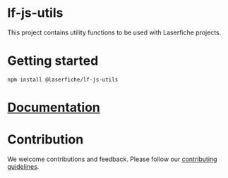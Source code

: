 # lf-js-utils
This project contains utility functions to be used with Laserfiche projects.

# Getting started
```
npm install @laserfiche/lf-js-utils
```

# [Documentation](https://unpkg.com/@laserfiche/lf-js-utils@2.0.2/dist/doc/index.html)
  
 # Contribution
We welcome contributions and feedback. Please follow our [contributing guidelines](https://github.com/Laserfiche/lf-js-utils/blob/main/CONTRIBUTING.md).
